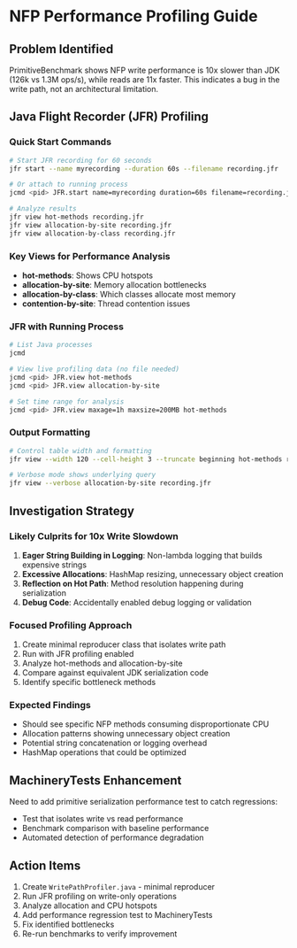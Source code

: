 # NFP Performance Profiling Guide

## Problem Identified
PrimitiveBenchmark shows NFP write performance is 10x slower than JDK (126k vs 1.3M ops/s), while reads are 11x faster. This indicates a bug in the write path, not an architectural limitation.

## Java Flight Recorder (JFR) Profiling

### Quick Start Commands
```bash
# Start JFR recording for 60 seconds
jfr start --name myrecording --duration 60s --filename recording.jfr

# Or attach to running process
jcmd <pid> JFR.start name=myrecording duration=60s filename=recording.jfr

# Analyze results
jfr view hot-methods recording.jfr
jfr view allocation-by-site recording.jfr
jfr view allocation-by-class recording.jfr
```

### Key Views for Performance Analysis
- **hot-methods**: Shows CPU hotspots
- **allocation-by-site**: Memory allocation bottlenecks
- **allocation-by-class**: Which classes allocate most memory
- **contention-by-site**: Thread contention issues

### JFR with Running Process
```bash
# List Java processes
jcmd

# View live profiling data (no file needed)
jcmd <pid> JFR.view hot-methods
jcmd <pid> JFR.view allocation-by-site

# Set time range for analysis
jcmd <pid> JFR.view maxage=1h maxsize=200MB hot-methods
```

### Output Formatting
```bash
# Control table width and formatting
jfr view --width 120 --cell-height 3 --truncate beginning hot-methods recording.jfr

# Verbose mode shows underlying query
jfr view --verbose allocation-by-site recording.jfr
```

## Investigation Strategy

### Likely Culprits for 10x Write Slowdown
1. **Eager String Building in Logging**: Non-lambda logging that builds expensive strings
2. **Excessive Allocations**: HashMap resizing, unnecessary object creation
3. **Reflection on Hot Path**: Method resolution happening during serialization
4. **Debug Code**: Accidentally enabled debug logging or validation

### Focused Profiling Approach
1. Create minimal reproducer class that isolates write path
2. Run with JFR profiling enabled
3. Analyze hot-methods and allocation-by-site
4. Compare against equivalent JDK serialization code
5. Identify specific bottleneck methods

### Expected Findings
- Should see specific NFP methods consuming disproportionate CPU
- Allocation patterns showing unnecessary object creation
- Potential string concatenation or logging overhead
- HashMap operations that could be optimized

## MachineryTests Enhancement
Need to add primitive serialization performance test to catch regressions:
- Test that isolates write vs read performance
- Benchmark comparison with baseline performance
- Automated detection of performance degradation

## Action Items
1. Create `WritePathProfiler.java` - minimal reproducer
2. Run JFR profiling on write-only operations
3. Analyze allocation and CPU hotspots
4. Add performance regression test to MachineryTests
5. Fix identified bottlenecks
6. Re-run benchmarks to verify improvement